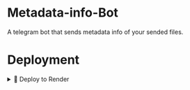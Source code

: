 # Metadata-info-Bot
A telegram bot that sends metadata info of your sended files.

# Deployment 

<details><summary>📌 Deploy to Render </summary>
  
[![Deploy to Render](https://render.com/images/deploy-to-render-button.svg)](https://render.com/deploy?repo=https://github.com/HarshithXDev/Metadata-info-Bot)

</details>
